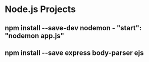 # Node.js Projects
## npm install --save-dev nodemon - "start": "nodemon app.js"
## npm install --save express body-parser ejs
